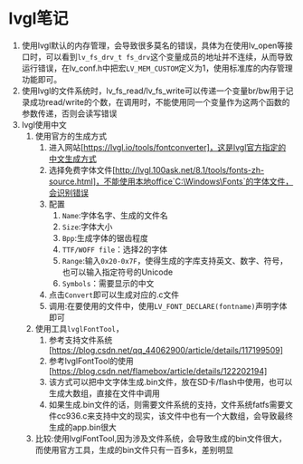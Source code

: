 # lvgl笔记
1. 使用lvgl默认的内存管理，会导致很多莫名的错误，具体为在使用lv_open等接口时，可以看到`lv_fs_drv_t fs_drv`这个变量成员的地址并不连续，从而导致运行错误，在lv_conf.h中把宏`LV_MEM_CUSTOM`定义为1，使用标准库的内存管理功能即可。
2. 使用lvgl的文件系统时，lv_fs_read/lv_fs_write可以传递一个变量br/bw用于记录成功read/write的个数，在调用时，不能使用同一个变量作为这两个函数的参数传递，否则会读写错误
3. lvgl使用中文
   1. 使用官方的生成方式
      1. 进入网站[https://lvgl.io/tools/fontconverter]，这是lvgl官方指定的中文生成方式
      2. 选择免费字体文件[http://lvgl.100ask.net/8.1/tools/fonts-zh-source.html]，不能使用本地office`C:\Windows\Fonts`的字体文件，会识别错误
      3. 配置
         1. `Name`:字体名字、生成的文件名
         2. `Size`:字体大小
         3. `Bpp`:生成字体的锯齿程度
         4. `TTF/WOFF file`：选择2的字体
         5. `Range`:输入`0x20-0x7F`，使得生成的字库支持英文、数字、符号，也可以输入指定符号的Unicode
         6. `Symbols`：需要显示的中文
      4. 点击`Convert`即可以生成对应的.c文件
      5. 调用:在要使用的文件中，使用`LV_FONT_DECLARE(fontname)`声明字体即可
   2. 使用工具`lvglFontTool`，
      1. 参考支持文件系统[https://blog.csdn.net/qq_44062900/article/details/117199509]
      2. 参考lvglFontTool的使用[https://blog.csdn.net/flamebox/article/details/122202194]
      3. 该方式可以把中文字体生成.bin文件，放在SD卡/flash中使用，也可以生成大数组，直接在文件中调用
      4. 如果生成.bin文件的话，则需要文件系统的支持，文件系统fatfs需要文件cc936.c来支持中文的现实，该文件中也有一个大数组，会导致最终生成的app.bin很大
   3. 比较:使用lvglFontTool,因为涉及文件系统，会导致生成的bin文件很大，而使用官方工具，生成的bin文件只有一百多k，差别明显